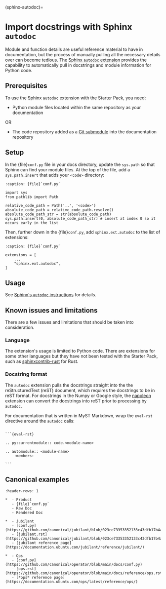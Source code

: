 (sphinx-autodoc)=

# Import docstrings with Sphinx `autodoc`

Module and function details are useful reference material to have in documentation, but the process of manually pulling all the necessary details over can become tedious. The [Sphinx `autodoc` extension](https://www.sphinx-doc.org/en/master/usage/extensions/autodoc.html) provides the capability to automatically pull in docstrings and module information for Python code.

## Prerequisites

To use the Sphinx `autodoc` extension with the Starter Pack, you need:

* Python module files located within the same repository as your documentation

OR

* The code repository added as a [Git submodule](https://git-scm.com/book/en/v2/Git-Tools-Submodules) into the documentation repository

## Setup

In the {file}`conf.py` file in your docs directory, update the `sys.path` so that Sphinx can find your module files. At the top of the file, add a `sys.path.insert` that adds your `<code>` directory:

```{code-block} python
:caption: {file}`conf.py`

import sys
from pathlib import Path

relative_code_path = Path('..', '<code>')
absolute_code_path = relative_code_path.resolve()
absolute_code_path_str = str(absolute_code_path)
sys.path.insert(0, absolute_code_path_str) # insert at index 0 so it occurs early in the list
```

Then, further down in the {file}`conf.py`, add `sphinx.ext.autodoc` to the list of extensions:

```{code-block} python
:caption: {file}`conf.py`

extensions = [
    ...
    "sphinx.ext.autodoc",
]
```

## Usage

See [Sphinx's `autodoc` instructions](https://www.sphinx-doc.org/en/master/usage/extensions/autodoc.html#usage) for details.

## Known issues and limitations

There are a few issues and limitations that should be taken into consideration.

### Language

The extension's usage is limited to Python code. There are extensions for some other languages but they have not been tested with the Starter Pack, such as [sphinxcontrib-rust](https://sphinxcontrib-rust.readthedocs.io/en/stable/) for Rust.

### Docstring format

The `autodoc` extension pulls the docstrings straight into the the reStructuredText (reST) document, which requires the docstrings to be in reST format. For docstrings in the Numpy or Google style, the [napoleon](https://www.sphinx-doc.org/en/master/usage/extensions/napoleon.html#module-sphinx.ext.napoleon) extension can convert the docstrings into reST prior to processing by `autodoc`.

For documentation that is written in MyST Markdown, wrap the `eval-rst` directive around the `autodoc` calls:

````{code-block} md

```{eval-rst}

.. py:currentmodule:: code.<module-name>

.. automodule:: <module-name>
    :members:

```
````

## Canonical examples

```{list-table} Canonical autodoc examples
:header-rows: 1

*  - Product
   - {file}`conf.py`
   - Raw Doc
   - Rendered Doc

*  - Jubilant
   - [conf.py](https://github.com/canonical/jubilant/blob/023ce73353352133c43dfb17b4a6cfad0f3e7816/docs/conf.py)
   - [jubilant.rst](https://github.com/canonical/jubilant/blob/023ce73353352133c43dfb17b4a6cfad0f3e7816/docs/reference/jubilant.rst)
   - [jubilant reference page](https://documentation.ubuntu.com/jubilant/reference/jubilant/)

*  - Ops
   - [conf.py](https://github.com/canonical/operator/blob/main/docs/conf.py)
   - [ops.rst](https://github.com/canonical/operator/blob/main/docs/reference/ops.rst)
   - [*ops* reference page](https://documentation.ubuntu.com/ops/latest/reference/ops/)

```
